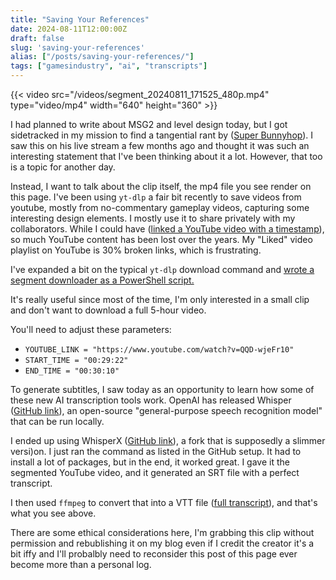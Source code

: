 ```yaml
---
title: "Saving Your References"
date: 2024-08-11T12:00:00Z
draft: false
slug: 'saving-your-references'
alias: ["/posts/saving-your-references/"]
tags: ["gamesindustry", "ai", "transcripts"]
---
```


{{< video src="/videos/segment_20240811_171525_480p.mp4" type="video/mp4" width="640" height="360" >}}


I had planned to write about MSG2 and level design today, but I got sidetracked in my mission to find a tangential rant by ([Super Bunnyhop](https://www.youtube.com/channel/UCWqr2tH3dPshNhPjV5h1xRw)). I saw this on his live stream a few months ago and thought it was such an interesting statement that I've been thinking about it a lot. However, that too is a topic for another day.  

Instead, I want to talk about the clip itself, the mp4 file you see render on this page. I've been using `yt-dlp` a fair bit recently to save videos from youtube, mostly from no-commentary gameplay videos, capturing some interesting design elements. I mostly use it to share privately with my collaborators. While I could have ([linked a YouTube video with a timestamp](https://www.youtube.com/watch?v=QQD-wjeFr10&t=1786s)), so much YouTube content has been lost over the years. My "Liked" video playlist on YouTube is 30% broken links, which is frustrating.

I've expanded a bit on the typical `yt-dlp` download command and [wrote a segment downloader as a PowerShell script.](/scripts/yt-downloader-segments.txt)

<!--more-->


It's really useful since most of the time, I'm only interested in a small clip and don't want to download a full 5-hour video.

You'll need to adjust these parameters:
- `YOUTUBE_LINK = "https://www.youtube.com/watch?v=QQD-wjeFr10"`
- `START_TIME = "00:29:22"`
- `END_TIME = "00:30:10"`

To generate subtitles, I saw today as an opportunity to learn how some of these new AI transcription tools work. OpenAI has released Whisper ([GitHub link](https://github.com/openai/whisper)), an open-source "general-purpose speech recognition model" that can be run locally.

I ended up using WhisperX ([GitHub link](https://github.com/m-bain/whisperX)), a fork that is supposedly a slimmer versi)on. I just ran the command as listed in the GitHub setup. It had to install a lot of packages, but in the end, it worked great. I gave it the segmented YouTube video, and it generated an SRT file with a perfect transcript.

I then used `ffmpeg` to convert that into a VTT file ([full transcript](/videos/segment_20240811_171525.vtt)), and that's what you see above. 

There are some ethical considerations here, I'm grabbing this clip without permission and rebublishing it on my blog even if I credit the creator it's a bit iffy and I'll probalbly need to reconsider this post of this page ever become more than a personal log. 